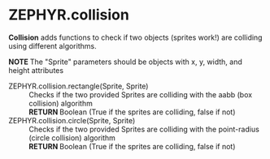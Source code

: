 <h1>ZEPHYR.collision</h1>
<p><strong>Collision</strong> adds functions to check if two objects (sprites work!) are colliding using different algorithms.</p>
<p><strong class="warning">NOTE </strong>The "Sprite" parameters should be objects with x, y, width, and height attributes</p>

<dl>
<dt>ZEPHYR.collision.rectangle(Sprite, Sprite)</dt>
<dd>Checks if the two provided Sprites are colliding with the aabb (box collision) algorithm</dd>
<dd><strong class="return">RETURN </strong>Boolean (True if the sprites are colliding, false if not)</dd>
<dt>ZEPHYR.collision.circle(Sprite, Sprite)</dt>
<dd>Checks if the two provided Sprites are colliding with the point-radius (circle collision) algorithm</dd>
<dd><strong class="return">RETURN </strong>Boolean (True if the sprites are colliding, false if not)</dd>
</dl>